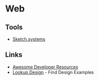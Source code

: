 # Web

## Tools 

- [Sketch.systems](https://sketch.systems/)

## Links 

- [Awesome Developer Resources](https://nelsonmichael.dev/awesome-developer-resources-ckcrin0gg00khpms1gbue38dz)
- [Lookup Design](https://lookup.design/) - Find Design Examples
